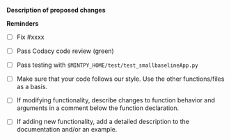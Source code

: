 **Description of proposed changes**

<!-- Please describe changes proposed and **why** you made them. If unsure, open an issue first so we can discuss.-->


**Reminders**

- [ ] Fix #xxxx
- [ ] Pass Codacy code review (green)
- [ ] Pass testing with `$MINTPY_HOME/test/test_smallbaselineApp.py`
- [ ] Make sure that your code follows our style. Use the other functions/files as a basis.
- [ ] If modifying functionality, describe changes to function behavior and arguments in a comment below the function declaration.
- [ ] If adding new functionality, add a detailed description to the documentation and/or an example.

